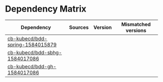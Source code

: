 # Dependency Matrix

Dependency | Sources | Version | Mismatched versions
---------- | ------- | ------- | -------------------
[cb-kubecd/bdd-spring-1584015879](https://github.com/cb-kubecd/bdd-spring-1584015879.git) |  | []() | 
[cb-kubecd/bdd-sbhg-1584017086](https://github.com/cb-kubecd/bdd-sbhg-1584017086.git) |  | []() | 
[cb-kubecd/bdd-gh-1584017086](https://github.com/cb-kubecd/bdd-gh-1584017086.git) |  | []() | 
